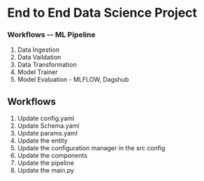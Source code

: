 # End to End Data Science Project

### Workflows -- ML Pipeline

1. Data Ingestion 
2. Data Vaildation
3. Data Transformation
4. Model Trainer
5. Model Evaluation - MLFLOW, Dagshub


## Workflows

1. Update config.yaml
2. Update Schema.yaml
3. Update params.yaml
4. Update the entity
5. Update the configuration manager in the src config
6. Update the components
7. Update the pipeline
8. Update the main.py